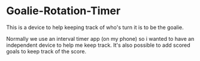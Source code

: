 # Goalie-Rotation-Timer
This is a device to help keeping track of who's turn it is to be the goalie. 

Normally we use an interval timer app (on my phone) so i wanted to have an independent device to help me keep track.
It's also possible to add scored goals to keep track of the score.
